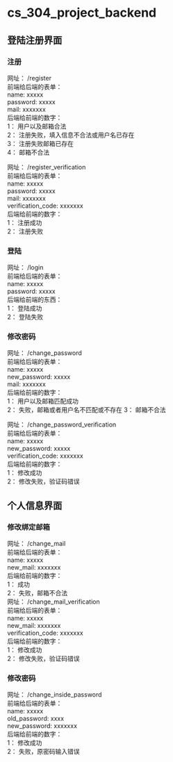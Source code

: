 # cs_304_project_backend
## 登陆注册界面
### 注册
网址： /register  
前端给后端的表单：  
name: xxxxx  
password: xxxxx  
mail: xxxxxxx  
后端给前端的数字：  
1： 用户以及邮箱合法  
2： 注册失败，填入信息不合法或用户名已存在  
3： 注册失败邮箱已存在  
4： 邮箱不合法  
  
网址： /register_verification  
前端给后端的表单：  
name: xxxxx  
password: xxxxx  
mail: xxxxxxx  
verification_code: xxxxxxx  
后端给前端的数字：  
1： 注册成功  
2： 注册失败  
### 登陆
网址： /login  
前端给后端的表单：  
name: xxxxx  
password: xxxxx  
后端给前端的东西：  
1： 登陆成功  
2： 登陆失败  
### 修改密码
网址： /change_password  
前端给后端的表单：  
name: xxxxx  
new_password: xxxxx  
mail: xxxxxxx  
后端给前端的数字：  
1： 用户以及邮箱匹配成功  
2： 失败，邮箱或者用户名不匹配或不存在
3： 邮箱不合法  
  
网址： /change_password_verification  
前端给后端的表单：  
name: xxxxx  
new_password: xxxxx  
verification_code: xxxxxxx  
后端给前端的数字：  
1： 修改成功  
2： 修改失败，验证码错误  
## 个人信息界面
### 修改绑定邮箱
网址： /change_mail  
前端给后端的表单：  
name: xxxxx  
new_mail: xxxxxxx  
后端给前端的数字：  
1： 成功  
2： 失败，邮箱不合法  
网址： /change_mail_verification  
前端给后端的表单：  
name: xxxxx  
new_mail: xxxxxxx  
verification_code: xxxxxxx  
后端给前端的数字：  
1： 修改成功  
2： 修改失败，验证码错误  
### 修改密码
网址： /change_inside_password  
前端给后端的表单：  
name: xxxxx  
old_password: xxxx  
new_password: xxxxxxx  
后端给前端的数字：  
1： 修改成功  
2： 失败，原密码输入错误  
